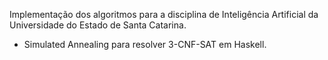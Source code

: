 Implementação dos algoritmos para a disciplina de Inteligência Artificial da Universidade do Estado de Santa Catarina.

- Simulated Annealing para resolver 3-CNF-SAT em Haskell.